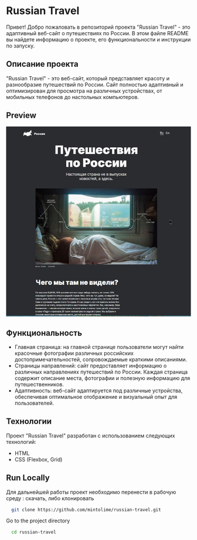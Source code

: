 
# Russian Travel

Привет! Добро пожаловать в репозиторий проекта "Russian Travel" - это адаптивный веб-сайт о путешествиях по России. В этом файле README вы найдете информацию о проекте, его функциональности и инструкции по запуску.

## Описание проекта

"Russian Travel" - это веб-сайт, который представляет красоту и разнообразие путешествий по России. Сайт полностью адаптивный и оптимизирован для просмотра на различных устройствах, от мобильных телефонов до настольных компьютеров.

## Preview

![russia-travel](https://github.com/mintolime/russian-travel/blob/main/images/russia-travel.jpg)

## Функциональность

- Главная страница: на главной странице пользователи могут найти красочные фотографии различных российских достопримечательностей, сопровождаемые краткими описаниями.
- Страницы направлений: сайт предоставляет информацию о различных направлениях путешествий по России. Каждая страница содержит описание места, фотографии и полезную информацию для путешественников.
- Адаптивность: веб-сайт адаптируется под различные устройства, обеспечивая оптимальное отображение и визуальный опыт для пользователей.

## Технологии

Проект "Russian Travel" разработан с использованием следующих технологий:

- HTML
- CSS (Flexbox, Grid)


## Run Locally

Для дальнейшей работы проект необходимо перенести в рабочую среду : скачать, либо клонировать

```bash
  git clone https://github.com/mintolime/russian-travel.git
```

Go to the project directory

```bash
  cd russian-travel
```





